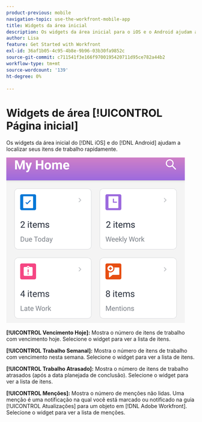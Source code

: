 ```yaml
---
product-previous: mobile
navigation-topic: use-the-workfront-mobile-app
title: Widgets da área inicial
description: Os widgets da área inicial para o iOS e o Android ajudam a encontrar seus itens de trabalho rapidamente.
author: Lisa
feature: Get Started with Workfront
exl-id: 36af1b05-4c95-4b8e-9b96-03b30fa9852c
source-git-commit: c711541f3e166f9700195420711d95ce782a44b2
workflow-type: tm+mt
source-wordcount: '139'
ht-degree: 0%

---
```


# Widgets de área [!UICONTROL Página inicial]

Os widgets da área inicial do [!DNL iOS] e do [!DNL Android] ajudam a localizar seus itens de trabalho rapidamente.

![Widgets da área inicial](assets/mobile-home-area-widgets.png)

**[!UICONTROL Vencimento Hoje]:** Mostra o número de itens de trabalho com vencimento hoje. Selecione o widget para ver a lista de itens.

**[!UICONTROL Trabalho Semanal]:** Mostra o número de itens de trabalho com vencimento nesta semana. Selecione o widget para ver a lista de itens.

**[!UICONTROL Trabalho Atrasado]:** Mostra o número de itens de trabalho atrasados (após a data planejada de conclusão). Selecione o widget para ver a lista de itens.

**[!UICONTROL Menções]:** Mostra o número de menções não lidas. Uma menção é uma notificação na qual você está marcado ou notificado na guia [!UICONTROL Atualizações] para um objeto em [!DNL Adobe Workfront]. Selecione o widget para ver a lista de menções.
